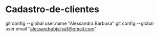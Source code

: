 # Cadastro-de-clientes
git config --global user.name "Alessandra Barbosa"
git config --global user.email "alessandrabjsilva1@gmail.com"
